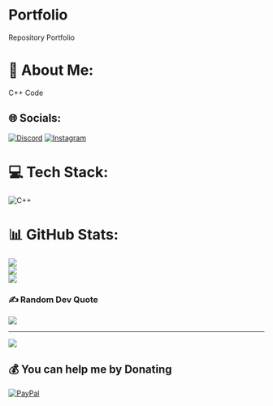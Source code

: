 # Portfolio
Repository Portfolio
# 💫 About Me:
C++ Code


## 🌐 Socials:
[![Discord](https://img.shields.io/badge/Discord-%237289DA.svg?logo=discord&logoColor=white)](https://discord.gg/fernando38.) [![Instagram](https://img.shields.io/badge/Instagram-%23E4405F.svg?logo=Instagram&logoColor=white)](https://instagram.com/jfernando7483) 

# 💻 Tech Stack:
![C++](https://img.shields.io/badge/c++-%2300599C.svg?style=for-the-badge&logo=c%2B%2B&logoColor=white)
# 📊 GitHub Stats:
![](https://github-readme-stats.vercel.app/api?username=Fernando3831&theme=dark&hide_border=false&include_all_commits=false&count_private=false)<br/>
![](https://github-readme-streak-stats.herokuapp.com/?user=Fernando3831&theme=dark&hide_border=false)<br/>
![](https://github-readme-stats.vercel.app/api/top-langs/?username=Fernando3831&theme=dark&hide_border=false&include_all_commits=false&count_private=false&layout=compact)

### ✍️ Random Dev Quote
![](https://quotes-github-readme.vercel.app/api?type=horizontal&theme=radical)

---
[![](https://visitcount.itsvg.in/api?id=Fernando3831&icon=0&color=0)](https://visitcount.itsvg.in)

  ## 💰 You can help me by Donating
  [![PayPal](https://img.shields.io/badge/PayPal-00457C?style=for-the-badge&logo=paypal&logoColor=white)](https://paypal.me/@fernand891) 

  
<!-- Proudly created with GPRM ( https://gprm.itsvg.in ) -->
